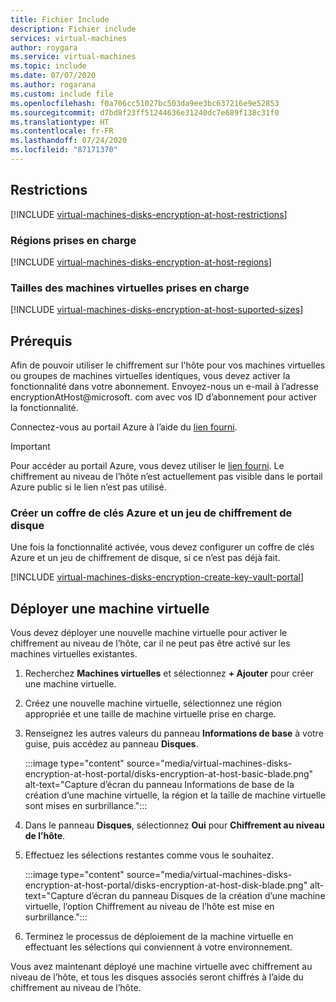 ```yaml
---
title: Fichier Include
description: Fichier include
services: virtual-machines
author: roygara
ms.service: virtual-machines
ms.topic: include
ms.date: 07/07/2020
ms.author: rogarana
ms.custom: include file
ms.openlocfilehash: f0a706cc51027bc503da9ee3bc637216e9e52853
ms.sourcegitcommit: d7bd8f23ff51244636e31240dc7e689f138c31f0
ms.translationtype: HT
ms.contentlocale: fr-FR
ms.lasthandoff: 07/24/2020
ms.locfileid: "87171370"
---
```

## <a name="restrictions"></a>Restrictions

[!INCLUDE [virtual-machines-disks-encryption-at-host-restrictions](virtual-machines-disks-encryption-at-host-restrictions.md)]

### <a name="supported-regions"></a>Régions prises en charge

[!INCLUDE [virtual-machines-disks-encryption-at-host-regions](virtual-machines-disks-encryption-at-host-regions.md)]

### <a name="supported-vm-sizes"></a>Tailles des machines virtuelles prises en charge

[!INCLUDE [virtual-machines-disks-encryption-at-host-suported-sizes](virtual-machines-disks-encryption-at-host-suported-sizes.md)]

## <a name="prerequisites"></a>Prérequis

Afin de pouvoir utiliser le chiffrement sur l'hôte pour vos machines virtuelles ou groupes de machines virtuelles identiques, vous devez activer la fonctionnalité dans votre abonnement. Envoyez-nous un e-mail à l’adresse encryptionAtHost@microsoft. com avec vos ID d’abonnement pour activer la fonctionnalité.

Connectez-vous au portail Azure à l’aide du [lien fourni](https://aka.ms/diskencryptionupdates).

> [!IMPORTANT]
> Pour accéder au portail Azure, vous devez utiliser le [lien fourni](https://aka.ms/diskencryptionupdates). Le chiffrement au niveau de l’hôte n’est actuellement pas visible dans le portail Azure public si le lien n’est pas utilisé.

### <a name="create-an-azure-key-vault-and-disk-encryption-set"></a>Créer un coffre de clés Azure et un jeu de chiffrement de disque

Une fois la fonctionnalité activée, vous devez configurer un coffre de clés Azure et un jeu de chiffrement de disque, si ce n’est pas déjà fait.

[!INCLUDE [virtual-machines-disks-encryption-create-key-vault-portal](virtual-machines-disks-encryption-create-key-vault-portal.md)]

## <a name="deploy-a-vm"></a>Déployer une machine virtuelle

Vous devez déployer une nouvelle machine virtuelle pour activer le chiffrement au niveau de l’hôte, car il ne peut pas être activé sur les machines virtuelles existantes.

1. Recherchez **Machines virtuelles** et sélectionnez **+ Ajouter** pour créer une machine virtuelle.
1. Créez une nouvelle machine virtuelle, sélectionnez une région appropriée et une taille de machine virtuelle prise en charge.
1. Renseignez les autres valeurs du panneau **Informations de base** à votre guise, puis accédez au panneau **Disques**.

    :::image type="content" source="media/virtual-machines-disks-encryption-at-host-portal/disks-encryption-at-host-basic-blade.png" alt-text="Capture d’écran du panneau Informations de base de la création d’une machine virtuelle, la région et la taille de machine virtuelle sont mises en surbrillance.":::

1. Dans le panneau **Disques**, sélectionnez **Oui** pour **Chiffrement au niveau de l’hôte**.
1. Effectuez les sélections restantes comme vous le souhaitez.

    :::image type="content" source="media/virtual-machines-disks-encryption-at-host-portal/disks-encryption-at-host-disk-blade.png" alt-text="Capture d’écran du panneau Disques de la création d’une machine virtuelle, l’option Chiffrement au niveau de l’hôte est mise en surbrillance.":::

1. Terminez le processus de déploiement de la machine virtuelle en effectuant les sélections qui conviennent à votre environnement.

Vous avez maintenant déployé une machine virtuelle avec chiffrement au niveau de l’hôte, et tous les disques associés seront chiffrés à l’aide du chiffrement au niveau de l’hôte.